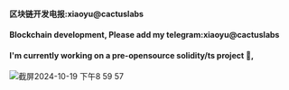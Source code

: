 #### 区块链开发电报:xiaoyu@cactuslabs
#### Blockchain development, Please add my telegram:xiaoyu@cactuslabs
#### I'm currently working on a pre-opensource solidity/ts project 👋, 
![截屏2024-10-19 下午8 59 57](https://github.com/user-attachments/assets/2c16d342-b9fc-400a-b2df-5ef784aeb215)


<!--
**xiaoyu1998/xiaoyu1998** is a ✨ _special_ ✨ repository because its `README.md` (this file) appears on your GitHub profile.

Here are some ideas to get you started:

- 🔭 I’m currently working on ...
- 🌱 I’m currently learning ...
- 👯 I’m looking to collaborate on ...
- 🤔 I’m looking for help with ...
- 💬 Ask me about ...
- 📫 How to reach me: ...
- 😄 Pronouns: ...
- ⚡ Fun fact: ...
-->
